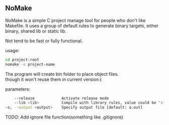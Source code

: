 ## NoMake
NoMake is a simple C project manage tool for people who don't like Makefile.
It uses a group of default rules to generate binary targets, either binary, shared lib or static lib.

Not tend to be fast or fully functional.

usage:
```bash
cd project-root
nomake -o project-name
```

The program will create bin folder to place object files.   
though it won't reuse them in current version:(

parameters:
```bash
    --release            Activate release mode
    --lib <lib>          Compile with library rules, value could be "static" or "shared" [default: binary]
-o, --output <output>    Specify output file [default: a.out]
```

TODO: Add ignore file function(something like .gitignore)